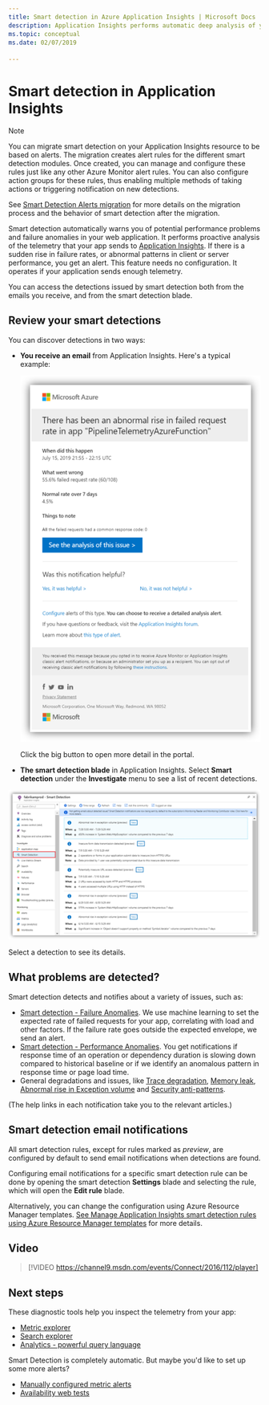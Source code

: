```yaml
---
title: Smart detection in Azure Application Insights | Microsoft Docs
description: Application Insights performs automatic deep analysis of your app telemetry and warns you of potential problems.
ms.topic: conceptual
ms.date: 02/07/2019

---
```


# Smart detection in Application Insights

>[!NOTE]
>You can migrate smart detection on your Application Insights resource to be based on alerts. The migration creates alert rules for the different smart detection modules. Once created, you can manage and configure these rules just like any other Azure Monitor alert rules. You can also configure action groups for these rules, thus enabling multiple methods of taking actions or triggering notification on new detections.
>
> See [Smart Detection Alerts migration](../alerts/alerts-smart-detections-migration.md) for more details on the migration process and the behavior of smart detection after the migration.

Smart detection automatically warns you of potential performance problems and failure anomalies in your web application. It performs proactive analysis of the telemetry that your app sends to [Application Insights](./app-insights-overview.md). If there is a sudden rise in failure rates, or abnormal patterns in client or server performance, you get an alert. This feature needs no configuration. It operates if your application sends enough telemetry.

You can access the detections issued by smart detection both from the emails you receive, and from the smart detection blade.

## Review your smart detections
You can discover detections in two ways:

* **You receive an email** from Application Insights. Here's a typical example:
  
    ![Email alert](./media/proactive-diagnostics/03.png)
  
    Click the big button to open more detail in the portal.
* **The smart detection blade** in Application Insights. Select **Smart detection** under the **Investigate** menu to see a list of recent detections.

![View recent detections](./media/proactive-diagnostics/04.png)

Select a detection to see its details.

## What problems are detected?

Smart detection detects and notifies about a variety of issues, such as:

* [Smart detection - Failure Anomalies](./proactive-failure-diagnostics.md). We use machine learning to set the expected rate of failed requests for your app, correlating with load and other factors. If the failure rate goes outside the expected envelope, we send an alert.
* [Smart detection - Performance Anomalies](./proactive-performance-diagnostics.md). You get notifications if response time of an operation or dependency duration is slowing down compared to historical baseline or if we identify an anomalous pattern in response time or page load time.   
* General degradations and issues, like [Trace degradation](./proactive-trace-severity.md), [Memory leak](./proactive-potential-memory-leak.md), [Abnormal rise in Exception volume](./proactive-exception-volume.md) and [Security anti-patterns](./proactive-application-security-detection-pack.md).

(The help links in each notification take you to the relevant articles.)

## Smart detection email notifications

All smart detection rules, except for rules marked as _preview_, are configured by default to send email notifications when detections are found.

Configuring email notifications for a specific smart detection rule can be done by opening the smart detection **Settings** blade and selecting the rule, which will open the **Edit rule** blade.

Alternatively, you can change the configuration using Azure Resource Manager templates. [See Manage Application Insights smart detection rules using Azure Resource Manager templates](./proactive-arm-config.md) for more details.

## Video

> [!VIDEO https://channel9.msdn.com/events/Connect/2016/112/player]



## Next steps
These diagnostic tools help you inspect the telemetry from your app:

* [Metric explorer](../essentials/metrics-charts.md)
* [Search explorer](./diagnostic-search.md)
* [Analytics - powerful query language](../logs/log-analytics-tutorial.md)

Smart Detection is completely automatic. But maybe you'd like to set up some more alerts?

* [Manually configured metric alerts](../alerts/alerts-log.md)
* [Availability web tests](./monitor-web-app-availability.md)
